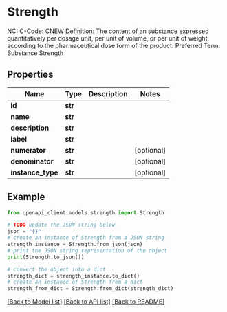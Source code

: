 # Strength

NCI C-Code: CNEW Definition: The content of an substance expressed quantitatively per dosage unit, per unit of volume, or per unit of weight, according to the pharmaceutical dose form of the product. Preferred Term: Substance Strength

## Properties

Name | Type | Description | Notes
------------ | ------------- | ------------- | -------------
**id** | **str** |  | 
**name** | **str** |  | 
**description** | **str** |  | 
**label** | **str** |  | 
**numerator** | **str** |  | [optional] 
**denominator** | **str** |  | [optional] 
**instance_type** | **str** |  | [optional] 

## Example

```python
from openapi_client.models.strength import Strength

# TODO update the JSON string below
json = "{}"
# create an instance of Strength from a JSON string
strength_instance = Strength.from_json(json)
# print the JSON string representation of the object
print(Strength.to_json())

# convert the object into a dict
strength_dict = strength_instance.to_dict()
# create an instance of Strength from a dict
strength_from_dict = Strength.from_dict(strength_dict)
```
[[Back to Model list]](../README.md#documentation-for-models) [[Back to API list]](../README.md#documentation-for-api-endpoints) [[Back to README]](../README.md)


